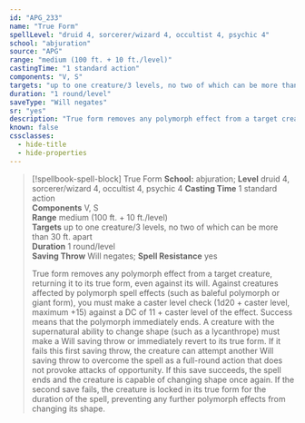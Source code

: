 ```yaml
---
id: "APG_233"
name: "True Form"
spellLevel: "druid 4, sorcerer/wizard 4, occultist 4, psychic 4"
school: "abjuration"
source: "APG"
range: "medium (100 ft. + 10 ft./level)"
castingTime: "1 standard action"
components: "V, S"
targets: "up to one creature/3 levels, no two of which can be more than 30 ft. apart"
duration: "1 round/level"
saveType: "Will negates"
sr: "yes"
description: "True form removes any polymorph effect from a target creature, returning it to its true form, even against its will. Against creatures affected by polymorph spell effects (such as baleful polymorph or giant form), you must make a caster level check (1d20 + caster level, maximum +15) against a DC of 11 + caster level of the effect. Success means that the polymorph immediately ends.  A creature with the supernatural ability to change shape (such as a lycanthrope) must make a Will saving throw or immediately revert to its true form. If it fails this first saving throw, the creature can attempt another Will saving throw to overcome the spell as a full-round action that does not provoke attacks of opportunity. If this save succeeds, the spell ends and the creature is capable of changing shape once again. If the second save fails, the creature is locked in its true form for the duration of the spell, preventing any further polymorph effects from changing its shape."
known: false
cssclasses:
  - hide-title
  - hide-properties
---
```


> [!spellbook-spell-block] True Form
> **School:** abjuration; **Level** druid 4, sorcerer/wizard 4, occultist 4, psychic 4
> **Casting Time** 1 standard action  
> **Components** V, S  
> **Range** medium (100 ft. + 10 ft./level)  
> **Targets** up to one creature/3 levels, no two of which can be more than 30 ft. apart  
> **Duration** 1 round/level  
> **Saving Throw** Will negates; **Spell Resistance** yes
> 
> True form removes any polymorph effect from a target creature, returning it to its true form, even against its will. Against creatures affected by polymorph spell effects (such as baleful polymorph or giant form), you must make a caster level check (1d20 + caster level, maximum +15) against a DC of 11 + caster level of the effect. Success means that the polymorph immediately ends.  A creature with the supernatural ability to change shape (such as a lycanthrope) must make a Will saving throw or immediately revert to its true form. If it fails this first saving throw, the creature can attempt another Will saving throw to overcome the spell as a full-round action that does not provoke attacks of opportunity. If this save succeeds, the spell ends and the creature is capable of changing shape once again. If the second save fails, the creature is locked in its true form for the duration of the spell, preventing any further polymorph effects from changing its shape.